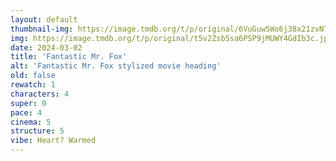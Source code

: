 ```yaml
---
layout: default
thumbnail-img: https://image.tmdb.org/t/p/original/6VuGuw5Wo6j38x21zvNTfmhwdsp.png
img: https://image.tmdb.org/t/p/original/t5v2Zsb5sa6PSP9jMUWY4GdIb3c.jpg
date: 2024-03-02
title: 'Fantastic Mr. Fox'
alt: 'Fantastic Mr. Fox stylized movie heading'
old: false
rewatch: 1
characters: 4
super: 0
pace: 4
cinema: 5
structure: 5
vibe: Heart? Warmed
---
```

